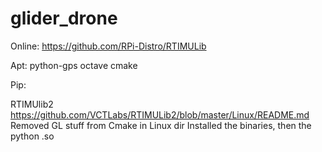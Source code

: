 # glider_drone

Online:
    https://github.com/RPi-Distro/RTIMULib

Apt: 
    python-gps
    octave
    cmake

Pip:
    
RTIMUlib2
    https://github.com/VCTLabs/RTIMULib2/blob/master/Linux/README.md
    Removed GL stuff from Cmake in Linux dir
    Installed the binaries, then the python .so

